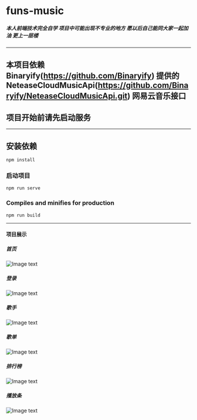 # funs-music

##### 本人前端技术完全自学 项目中可能出现不专业的地方   愿以后自己能同大家一起加油 更上一层楼

*****

## 本项目依赖 Binaryify(https://github.com/Binaryify) 提供的 NeteaseCloudMusicApi(https://github.com/Binaryify/NeteaseCloudMusicApi.git) 网易云音乐接口

## 项目开始前请先启动服务

*****

## 安装依赖
```
npm install
```

### 启动项目
```
npm run serve
```

### Compiles and minifies for production
```
npm run build
```
*****

#### 项目展示

##### 首页
![Image text](https://github.com/youngFuns6/funs-music/blob/master/static/1%E3%80%81%E9%A6%96%E9%A1%B5.png)

##### 登录
![Image text](https://github.com/youngFuns6/funs-music/blob/master/static/2%E3%80%81%E7%99%BB%E5%BD%95%E9%A1%B5.png)

##### 歌手
![Image text](https://github.com/youngFuns6/funs-music/blob/master/static/3%E3%80%81%E6%AD%8C%E6%89%8B.png)

##### 歌单
![Image text](https://github.com/youngFuns6/funs-music/blob/master/static/4%E3%80%81%E6%AD%8C%E5%8D%95.png)

##### 排行榜
![Image text](https://github.com/youngFuns6/funs-music/blob/master/static/5%E3%80%81%E6%8E%92%E8%A1%8C%E6%A6%9C.png)

##### 播放条
![Image text](https://github.com/youngFuns6/funs-music/blob/master/static/6%E3%80%81playbar.png)
